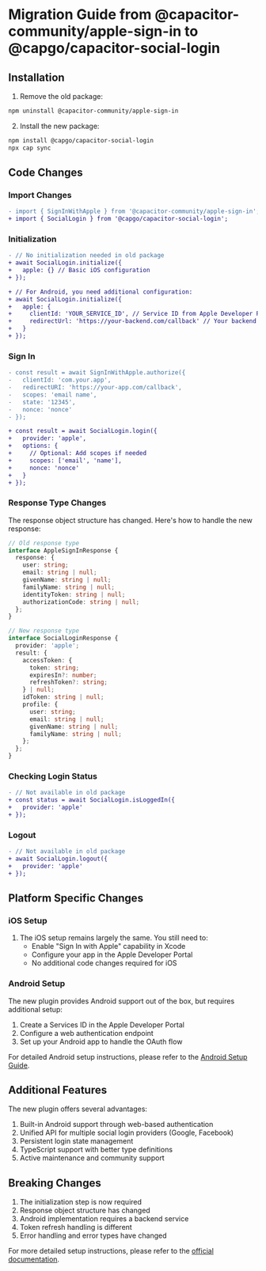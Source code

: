 # Migration Guide from @capacitor-community/apple-sign-in to @capgo/capacitor-social-login

## Installation

1. Remove the old package:
```bash
npm uninstall @capacitor-community/apple-sign-in
```

2. Install the new package:
```bash
npm install @capgo/capacitor-social-login
npx cap sync
```

## Code Changes

### Import Changes
```diff
- import { SignInWithApple } from '@capacitor-community/apple-sign-in';
+ import { SocialLogin } from '@capgo/capacitor-social-login';
```

### Initialization
```diff
- // No initialization needed in old package
+ await SocialLogin.initialize({
+   apple: {} // Basic iOS configuration
+ });

+ // For Android, you need additional configuration:
+ await SocialLogin.initialize({
+   apple: {
+     clientId: 'YOUR_SERVICE_ID', // Service ID from Apple Developer Portal
+     redirectUrl: 'https://your-backend.com/callback' // Your backend callback URL. Please note that this URL behaves differently than in @capacitor-community/apple-sign-in. Please refer to the documentation for more details.
+   }
+ });
```

### Sign In
```diff
- const result = await SignInWithApple.authorize({
-   clientId: 'com.your.app',
-   redirectURI: 'https://your-app.com/callback',
-   scopes: 'email name',
-   state: '12345',
-   nonce: 'nonce'
- });

+ const result = await SocialLogin.login({
+   provider: 'apple',
+   options: {
+     // Optional: Add scopes if needed
+     scopes: ['email', 'name'],
+     nonce: 'nonce'
+   }
+ });
```

### Response Type Changes

The response object structure has changed. Here's how to handle the new response:

```typescript
// Old response type
interface AppleSignInResponse {
  response: {
    user: string;
    email: string | null;
    givenName: string | null;
    familyName: string | null;
    identityToken: string | null;
    authorizationCode: string | null;
  };
}

// New response type
interface SocialLoginResponse {
  provider: 'apple';
  result: {
    accessToken: {
      token: string;
      expiresIn?: number;
      refreshToken?: string;
    } | null;
    idToken: string | null;
    profile: {
      user: string;
      email: string | null;
      givenName: string | null;
      familyName: string | null;
    };
  };
}
```

### Checking Login Status
```diff
- // Not available in old package
+ const status = await SocialLogin.isLoggedIn({
+   provider: 'apple'
+ });
```

### Logout
```diff
- // Not available in old package
+ await SocialLogin.logout({
+   provider: 'apple'
+ });
```

## Platform Specific Changes

### iOS Setup

1. The iOS setup remains largely the same. You still need to:
   - Enable "Sign In with Apple" capability in Xcode
   - Configure your app in the Apple Developer Portal
   - No additional code changes required for iOS

### Android Setup

The new plugin provides Android support out of the box, but requires additional setup:

1. Create a Services ID in the Apple Developer Portal
2. Configure a web authentication endpoint
3. Set up your Android app to handle the OAuth flow

For detailed Android setup instructions, please refer to the [Android Setup Guide](https://github.com/Cap-go/capacitor-social-login/blob/main/docs/setup_apple.md#apple-login-on-android).

## Additional Features

The new plugin offers several advantages:

1. Built-in Android support through web-based authentication
2. Unified API for multiple social login providers (Google, Facebook)
3. Persistent login state management
4. TypeScript support with better type definitions
5. Active maintenance and community support

## Breaking Changes

1. The initialization step is now required
2. Response object structure has changed
3. Android implementation requires a backend service
4. Token refresh handling is different
5. Error handling and error types have changed

For more detailed setup instructions, please refer to the [official documentation](https://github.com/Cap-go/capacitor-social-login/blob/main/docs/setup_apple.md). 